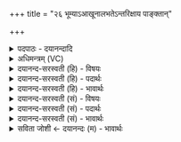 +++
title = "२६ भूम्याऽआखूनालभतेऽन्तरिक्षाय पाङ्क्तान्"

+++
<details><summary>पदपाठः - दयानन्दादि</summary>

भूम्यै॑। आ॒खून्। आ। ल॒भ॒ते॒। अ॒न्तरि॑क्षाय। पा॒ङ्क्तान्। दि॒वे। कशा॑न्। दि॒ग्भ्य इति॑ दि॒क्ऽभ्यः। न॒कु॒लान्। बभ्रु॑कान्। अ॒वा॒न्त॒र॒दि॒शाभ्य॒ इत्य॑वान्तरऽदि॒शाभ्यः॑। २६।
</details>

<details><summary>अधिमन्त्रम् (VC)</summary>

- भूम्यादयो देवताः
- प्रजापतिर्ऋषिः
- भुरिगनुष्टुप्
- गान्धारः
</details>

<details><summary>दयानन्द-सरस्वती (हि) - विषयः</summary>

फिर उसी विषय को अगले मन्त्र में कहा है ॥
</details>

<details><summary>दयानन्द-सरस्वती (हि) - पदार्थः</summary>

पदार्थान्वयभाषाः -  हे मनुष्यो ! जैसे भूमि के जन्तुओं के गुण जाननेवाला पुरुष (भूम्यै) भूमि के लिये (आखून्) मूषों (अन्तरिक्षाय) अन्तरिक्ष के लिये (पाङ्क्तान्) पङ्क्तिरूप से चलनेवाले विशेष पक्षियों (दिवे) प्रकाश के लिये (कशान्) कश नाम के पक्षियों (दिग्भ्यः) पूर्व आदि दिशाओं के लिये (नकुलान्) नेउलों और (अवान्तरदिशाभ्यः) अवान्तर अर्थात् कोण दिशाओं के लिए (बभ्रुकान्) भूरे-भूरे विशेष नेउलों को (आ, लभते) अच्छे प्रकार प्राप्त होता है, वैसे तुम भी प्राप्त होओ ॥२६ ॥
</details>

<details><summary>दयानन्द-सरस्वती (हि) - भावार्थः</summary>

भावार्थभाषाः -  जो मनुष्य भूमि आदि के समान मूषे आदि के गुणों को जानकर उपकार करें, वे बहुत विज्ञानवाले हों ॥२६ ॥
</details>

<details><summary>दयानन्द-सरस्वती (सं) - विषयः</summary>

पुनस्तमेव विषयमाह ॥
</details>

<details><summary>दयानन्द-सरस्वती (सं) - पदार्थः</summary>

पदार्थान्वयभाषाः -  हे मनुष्याः ! यथा भूमिजन्तुगुणविज्जनो भूम्या आखूनन्तरिक्षाय पाङ्क्तान् दिवे कशान् दिग्भ्यो नकुलानवान्तरदिशाभ्यो बभ्रुकानलभते तथा यूयमप्यालभध्वम् ॥२६ ॥
</details>

<details><summary>दयानन्द-सरस्वती (सं) - भावार्थः</summary>

भावार्थभाषाः -  ये मनुष्या भूम्यादिवन्मूषकादिगुणान् विदित्वोपकुर्युस्ते बहुविज्ञाना जायेरन् ॥२६ ॥
</details>

<details><summary>सविता जोशी ← दयानन्दः (म) - भावार्थः</summary>

भावार्थभाषाः -  जी माणसे (जंतुशास्रज्ञ) भूमीसाठी उंदीर वगैरेंचे गुण जाणून उपकार करतात त्यांना खूप ज्ञान मिळते.
</details>